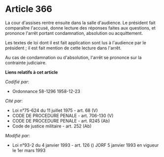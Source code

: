# Article 366

La cour d'assises rentre ensuite dans la salle d'audience. Le président fait comparaître l'accusé, donne lecture des réponses
faites aux questions, et prononce l'arrêt portant condamnation, absolution ou acquittement.

Les textes de loi dont il est fait application sont lus à l'audience par le président ; il est fait mention de cette lecture
dans l'arrêt.

Au cas de condamnation ou d'absolution, l'arrêt se prononce sur la contrainte judiciaire.

**Liens relatifs à cet article**

_Codifié par_:

  - Ordonnance 58-1296 1958-12-23

_Cité par_:

  - Loi n°75-624 du 11 juillet 1975 - art. 68 (V)
  - CODE DE PROCEDURE PENALE - art. 706-130 (V)
  - CODE DE PROCEDURE PENALE - art. R245 (Ab)
  - Code de justice militaire - art. 252 (Ab)

_Modifié par_:

  - Loi n°93-2 du 4 janvier 1993 - art. 126 () JORF 5 janvier 1993 en vigueur le 1er mars 1993
